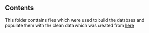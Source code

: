 ## Contents
This folder conttains files which were used to build the databses and populate them with the clean data which was created from [here](https://github.com/Kevin-Gillanders/FinalYearProject/tree/master/src/Clean_data)
